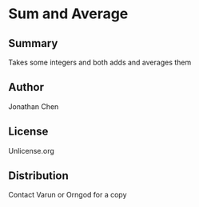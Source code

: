 Sum and Average
===============

Summary
-------
Takes some integers and both adds and averages them

Author
------
Jonathan Chen

License
-------
Unlicense.org

Distribution
------------
Contact Varun or Orngod for a copy